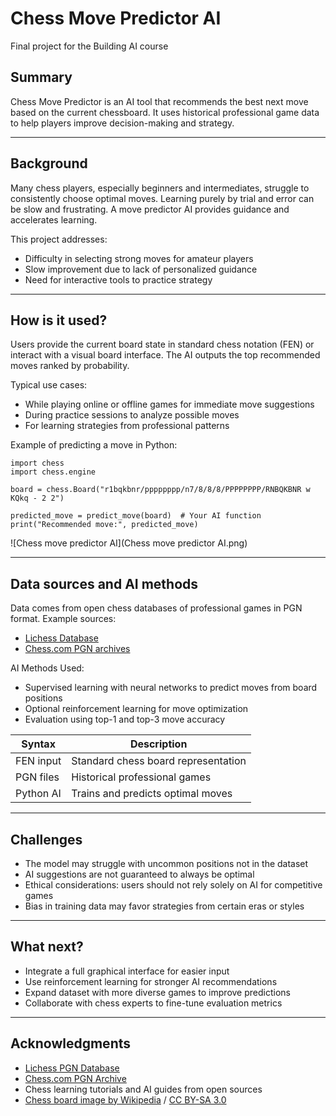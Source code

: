 # Chess Move Predictor AI

Final project for the Building AI course

## Summary

Chess Move Predictor is an AI tool that recommends the best next move based on the current chessboard. It uses historical professional game data to help players improve decision-making and strategy.

---

## Background

Many chess players, especially beginners and intermediates, struggle to consistently choose optimal moves. Learning purely by trial and error can be slow and frustrating. A move predictor AI provides guidance and accelerates learning.

This project addresses:

* Difficulty in selecting strong moves for amateur players
* Slow improvement due to lack of personalized guidance
* Need for interactive tools to practice strategy

---

## How is it used?

Users provide the current board state in standard chess notation (FEN) or interact with a visual board interface. The AI outputs the top recommended moves ranked by probability.

Typical use cases:

* While playing online or offline games for immediate move suggestions
* During practice sessions to analyze possible moves
* For learning strategies from professional patterns

Example of predicting a move in Python:

```
import chess
import chess.engine

board = chess.Board("r1bqkbnr/pppppppp/n7/8/8/8/PPPPPPPP/RNBQKBNR w KQkq - 2 2")

predicted_move = predict_move(board)  # Your AI function
print("Recommended move:", predicted_move)
```

![Chess move predictor AI](Chess move predictor AI.png)

---

## Data sources and AI methods

Data comes from open chess databases of professional games in PGN format. Example sources:

* [Lichess Database](https://database.lichess.org/)
* [Chess.com PGN archives](https://www.chess.com/games/archive)

AI Methods Used:

* Supervised learning with neural networks to predict moves from board positions
* Optional reinforcement learning for move optimization
* Evaluation using top-1 and top-3 move accuracy

| Syntax    | Description                         |
| --------- | ----------------------------------- |
| FEN input | Standard chess board representation |
| PGN files | Historical professional games       |
| Python AI | Trains and predicts optimal moves   |

---

## Challenges

* The model may struggle with uncommon positions not in the dataset
* AI suggestions are not guaranteed to always be optimal
* Ethical considerations: users should not rely solely on AI for competitive games
* Bias in training data may favor strategies from certain eras or styles

---

## What next?

* Integrate a full graphical interface for easier input
* Use reinforcement learning for stronger AI recommendations
* Expand dataset with more diverse games to improve predictions
* Collaborate with chess experts to fine-tune evaluation metrics

---

## Acknowledgments

* [Lichess PGN Database](https://database.lichess.org/)
* [Chess.com PGN Archive](https://www.chess.com/games/archive)
* Chess learning tutorials and AI guides from open sources
* [Chess board image by Wikipedia](https://upload.wikimedia.org/wikipedia/commons/4/4f/Chess_board_opening_staunton.jpg) / [CC BY-SA 3.0](https://creativecommons.org/licenses/by-sa/3.0)

